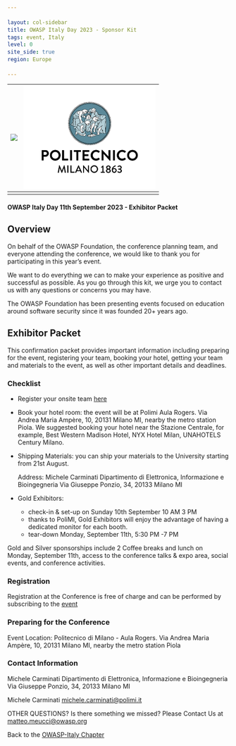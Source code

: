 ```yaml
---

layout: col-sidebar
title: OWASP Italy Day 2023 - Sponsor Kit
tags: event, Italy
level: 0
site_side: true
region: Europe

---
```


| <img src="https://owasp.org/assets/images/logo.png" width=300/> | <img src="https://github.com/OWASP/www-chapter-italy/blob/master/assets/images/01_Polimi_centrato_COL_positivo.jpg?raw=true" width=300 />|
| :---          | :---         |
|  |  |


#### OWASP Italy Day 11th September 2023 - Exhibitor Packet 

## Overview 
On behalf of the OWASP Foundation, the conference planning team, and everyone attending the conference, we would like to thank you for participating in this year’s event.

We want to do everything we can to make your experience as positive and successful as possible. As you go through this kit, we urge you to contact us with any questions or concerns you may have.

The OWASP Foundation has been presenting events focused on education around software security since it was founded 20+ years ago.


## Exhibitor Packet 
This confirmation packet provides important information including preparing for the event, registering your team, booking your hotel, getting your team and materials to the event, as well as other important details and deadlines.

### Checklist

- Register your onsite team [here](https://www.meetup.com/it-IT/owasp-italy-meetup-group/events/294083412/)
- Book your hotel room: the event will be at Polimi Aula Rogers. Via Andrea Maria Ampère, 10, 20131 Milano MI, nearby the metro station Piola. We suggested booking your hotel near the Stazione Centrale, for example, Best Western Madison Hotel, 
NYX Hotel Milan, UNAHOTELS Century Milano.
- Shipping Materials: you can ship your materials to the University starting from 21st August.

  Address: Michele Carminati
  Dipartimento di Elettronica, Informazione e Bioingegneria
  Via Giuseppe Ponzio, 34, 20133 Milano MI
- Gold Exhibitors:
  - check-in & set-up on Sunday 10th September 10 AM 3 PM
  - thanks to PoliMI, Gold Exhibitors will enjoy the advantage of having a dedicated monitor for each booth.
  - tear-down Monday, September 11th,  5:30 PM -7 PM


Gold and Silver sponsorships include 2 Coffee breaks and lunch on Monday, September 11th, access to the conference talks & expo area, social events, and conference activities.

### Registration

Registration at the Conference is free of charge and can be performed by subscribing to the [event](https://www.meetup.com/it-IT/owasp-italy-meetup-group/events/294083412/)

### Preparing for the Conference
Event Location: Politecnico di Milano - Aula Rogers. Via Andrea Maria Ampère, 10, 20131 Milano MI, nearby the metro station Piola

### Contact Information
  Michele Carminati
  Dipartimento di Elettronica, Informazione e Bioingegneria
  Via Giuseppe Ponzio, 34, 20133 Milano MI
  
  Michele Carminati <michele.carminati@polimi.it>

OTHER QUESTIONS?
Is there something we missed? Please Contact Us at matteo.meucci@owasp.org


Back to the [OWASP-Italy Chapter](https://owasp.org/www-chapter-italy)
